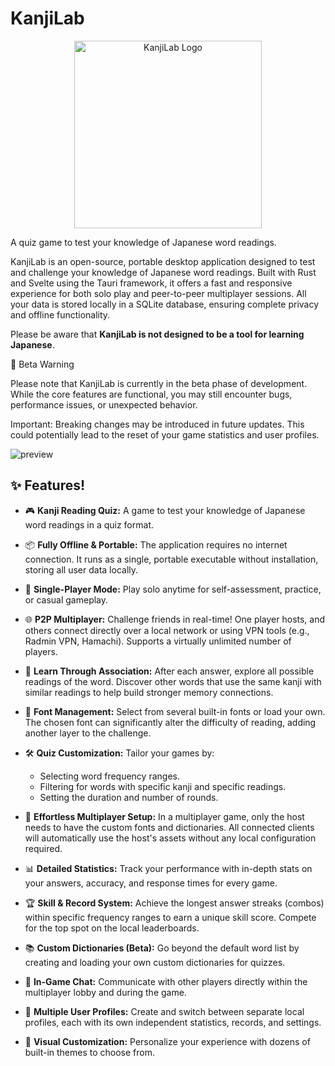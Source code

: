 # KanjiLab

<p align="center">
  <img src="https://github.com/user-attachments/assets/894ec4aa-62db-499a-835b-13083176d338" alt="KanjiLab Logo" width="300">
</p>

A quiz game to test your knowledge of Japanese word readings.

KanjiLab is an open-source, portable desktop application designed to test and challenge your knowledge of Japanese word readings. Built with Rust and Svelte using the Tauri framework, it offers a fast and responsive experience for both solo play and peer-to-peer multiplayer sessions. All your data is stored locally in a SQLite database, ensuring complete privacy and offline functionality.

Please be aware that **KanjiLab is not designed to be a tool for learning Japanese**.

🚧 Beta Warning

Please note that KanjiLab is currently in the beta phase of development. While the core features are functional, you may still encounter bugs, performance issues, or unexpected behavior.

Important: Breaking changes may be introduced in future updates. This could potentially lead to the reset of your game statistics and user profiles.

![preview](https://github.com/user-attachments/assets/ba2dc923-c6f9-49ea-aecc-d0afda37b6bc)

## ✨ Features!


*   🎮 **Kanji Reading Quiz:** A game to test your knowledge of Japanese word readings in a quiz format.

*   📦 **Fully Offline & Portable:** The application requires no internet connection. It runs as a single, portable executable without installation, storing all user data locally.

*   👤 **Single-Player Mode:** Play solo anytime for self-assessment, practice, or casual gameplay.

*   🌐 **P2P Multiplayer:** Challenge friends in real-time! One player hosts, and others connect directly over a local network or using VPN tools (e.g., Radmin VPN, Hamachi). Supports a virtually unlimited number of players.

*   🔗 **Learn Through Association:** After each answer, explore all possible readings of the word. Discover other words that use the same kanji with similar readings to help build stronger memory connections.

*   📝 **Font Management:** Select from several built-in fonts or load your own. The chosen font can significantly alter the difficulty of reading, adding another layer to the challenge.

*   🛠️ **Quiz Customization:** Tailor your games by:
    *   Selecting word frequency ranges.
    *   Filtering for words with specific kanji and specific readings.
    *   Setting the duration and number of rounds.

*   📡 **Effortless Multiplayer Setup:** In a multiplayer game, only the host needs to have the custom fonts and dictionaries. All connected clients will automatically use the host's assets without any local configuration required.

*   📊 **Detailed Statistics:** Track your performance with in-depth stats on your answers, accuracy, and response times for every game.

*   🏆 **Skill & Record System:** Achieve the longest answer streaks (combos) within specific frequency ranges to earn a unique skill score. Compete for the top spot on the local leaderboards.

*   📚 **Custom Dictionaries (Beta):** Go beyond the default word list by creating and loading your own custom dictionaries for quizzes.

*   💬 **In-Game Chat:** Communicate with other players directly within the multiplayer lobby and during the game.

*   👥 **Multiple User Profiles:** Create and switch between separate local profiles, each with its own independent statistics, records, and settings.

*   🎨 **Visual Customization:** Personalize your experience with dozens of built-in themes to choose from.

